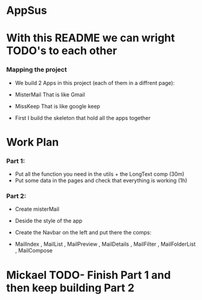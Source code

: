 # AppSus

# With this README we can wright TODO's to each other

### Mapping the project

- We build 2 Apps in this project (each of them in a diffrent page):
- MisterMail That is like Gmail
- MissKeep That is like google keep

- First I build the skeleton that hold all the apps together

# Work Plan

### Part 1:

- Put all the function you need in the utils + the LongText comp (30m)
- Put some data in the pages and check that everything is working (1h)

### Part 2:

- Create misterMail

- Deside the style of the app
- Create the Navbar on the left and put there the comps:
- MailIndex , MailList , MailPreview , MailDetails , MailFilter , MailFolderList , MailCompose

# Mickael TODO- Finish Part 1 and then keep building Part 2
